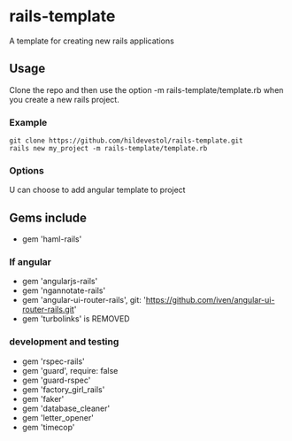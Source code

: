 # rails-template
A template for creating new rails applications


## Usage

Clone the repo and then use the option -m rails-template/template.rb when you create a new rails project.

### Example

````
git clone https://github.com/hildevestol/rails-template.git
rails new my_project -m rails-template/template.rb
````

### Options

U can choose to add angular template to project

## Gems include
* gem 'haml-rails'

### If angular
* gem 'angularjs-rails'
* gem 'ngannotate-rails'
* gem 'angular-ui-router-rails', git: 'https://github.com/iven/angular-ui-router-rails.git'
* gem 'turbolinks' is REMOVED

### development and testing

*  gem 'rspec-rails'
*  gem 'guard', require: false
*  gem 'guard-rspec'
*  gem 'factory_girl_rails'
*  gem 'faker'
*  gem 'database_cleaner'
*  gem 'letter_opener'
*  gem 'timecop'
